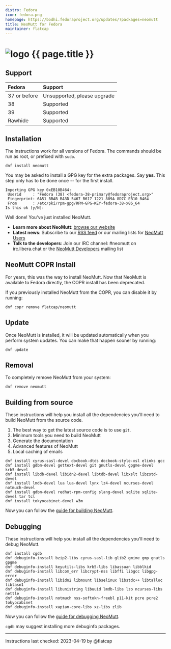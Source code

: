 ```yaml
---
distro: Fedora
icon: fedora.png
homepage: https://bodhi.fedoraproject.org/updates/?packages=neomutt
title: NeoMutt for Fedora
maintainer: flatcap
---
```


# ![logo](/images/distros/{{page.icon}}) {{ page.title }}

## Support <a id="support"></a>

| Fedora       | Support                     |
| :----------- | :-------------------------- |
| 37 or before | Unsupported, please upgrade |
| 38           | Supported                   |
| 39           | Supported                   |
| Rawhide      | Supported                   |

## Installation <a id="install"></a>

The instructions work for all versions of Fedora.
The commands should be run as root, or prefixed with `sudo`.

```
dnf install neomutt
```

You may be asked to install a GPG key for the extra packages.
Say **yes**.  This step only has to be done once -- for the first install.

```reply
Importing GPG key 0xEB10B464:
 Userid     : "Fedora (38) <fedora-38-primary@fedoraproject.org>"
 Fingerprint: 6A51 BBAB BA3D 5467 B617 1221 809A 8D7C EB10 B464
 From       : /etc/pki/rpm-gpg/RPM-GPG-KEY-fedora-38-x86_64
Is this ok [y/N]:
```

Well done! You've just installed NeoMutt.

- **Learn more about NeoMutt**: [browse our website](https://neomutt.org)
- **Latest news**: Subscribe to our [RSS feed](https://neomutt.org/feed.xml)
  or our mailing lists for
  [NeoMutt Users](http://mailman.neomutt.org/mailman/listinfo/neomutt-users-neomutt.org)
- **Talk to the developers**: Join our IRC channel: #neomutt on
  irc.libera.chat or the
  [NeoMutt Developers](http://mailman.neomutt.org/mailman/listinfo/neomutt-devel-neomutt.org)
  mailing list

## NeoMutt COPR Install

For years, this was the way to install NeoMutt.
Now that NeoMutt is available to Fedora directly, the COPR install has been deprecated.

If you previously installed NeoMutt from the COPR, you can disable it by running:

```
dnf copr remove flatcap/neomutt
```

## Update <a id="update"></a>

Once NeoMutt is installed, it will be updated automatically when you perform
system updates. You can make that happen sooner by running:

```
dnf update
```

## Removal <a id="remove"></a>

To completely remove NeoMutt from your system:

```
dnf remove neomutt
```

## Building from source <a id="build"></a>

These instructions will help you install all the dependencies you'll need to
build NeoMutt from the source code.

1. The best way to get the latest source code is to use `git`.
2. Minimum tools you need to build NeoMutt
3. Generate the documentation
4. Advanced features of NeoMutt
5. Local caching of emails

```
dnf install cyrus-sasl-devel docbook-dtds docbook-style-xsl elinks gcc
dnf install gdbm-devel gettext-devel git gnutls-devel gpgme-devel krb5-devel
dnf install libdb-devel libidn2-devel libtdb-devel libxslt libzstd-devel
dnf install lmdb-devel lua lua-devel lynx lz4-devel ncurses-devel notmuch-devel
dnf install qdbm-devel redhat-rpm-config slang-devel sqlite sqlite-devel tar tcl
dnf install tokyocabinet-devel w3m
```

Now you can follow the [guide for building NeoMutt](/dev/build).

## Debugging <a id="debug"></a>

These instructions will help you install all the dependencies you'll need to
debug NeoMutt.

```
dnf install cgdb
dnf debuginfo-install bzip2-libs cyrus-sasl-lib glib2 gmime gmp gnutls gpgme
dnf debuginfo-install keyutils-libs krb5-libs libassuan libblkid
dnf debuginfo-install libcom_err libcrypt-nss libffi libgcc libgpg-error
dnf debuginfo-install libidn2 libmount libselinux libstdc++ libtalloc libtasn1
dnf debuginfo-install libunistring libuuid lmdb-libs lzo ncurses-libs nettle
dnf debuginfo-install notmuch nss-softokn-freebl p11-kit pcre pcre2 tokyocabinet
dnf debuginfo-install xapian-core-libs xz-libs zlib
```

Now you can follow the [guide for debugging NeoMutt](../dev/build/debug).

`cgdb` may suggest installing more debuginfo packages.

---

Instructions last checked: 2023-04-19 by @flatcap
